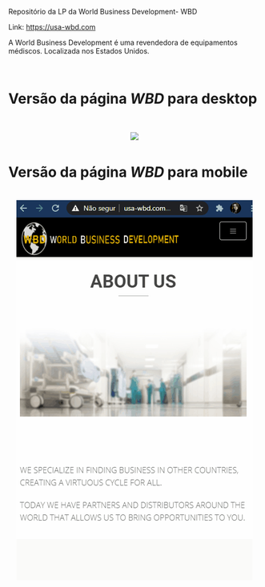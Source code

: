 Repositório da LP da World Business Development- WBD

Link: https://usa-wbd.com

<p> A World Business Development é uma revendedora de equipamentos médiscos. Localizada nos Estados Unidos. </p><br>

<h1>Versão da página <i>WBD</i> para desktop<h1>
<p align="center">
<img src="img/usa-wbd-desk-rm.gif">
</p>

  
<h1>Versão da página <i>WBD</i> para mobile<h1>
<p align="center">
<img src="img/usa-wbd-mobile-rm.gif">
</p>


